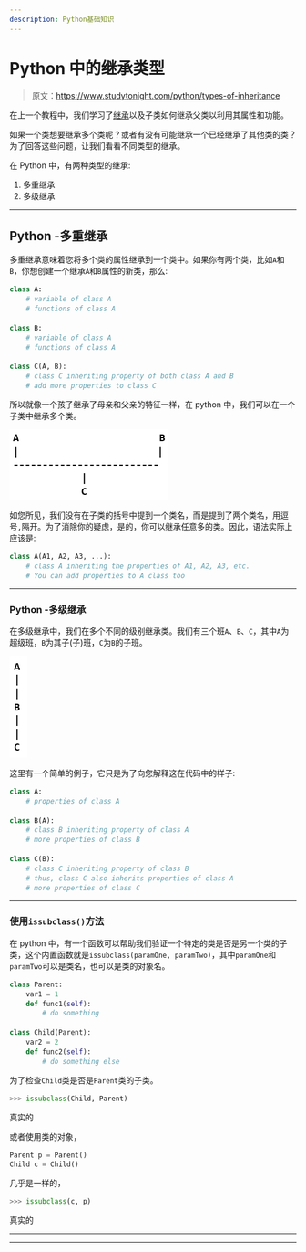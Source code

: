 ```yaml
---
description: Python基础知识
---
```


# Python 中的继承类型

> 原文：<https://www.studytonight.com/python/types-of-inheritance>

在上一个教程中，我们学习了[继承](inheritance-in-python)以及子类如何继承父类以利用其属性和功能。

如果一个类想要继承多个类呢？或者有没有可能继承一个已经继承了其他类的类？为了回答这些问题，让我们看看不同类型的继承。

在 Python 中，有两种类型的继承:

1.  多重继承
2.  多级继承

* * *

## Python -多重继承

多重继承意味着您将多个类的属性继承到一个类中。如果你有两个类，比如`A`和`B`，你想创建一个继承`A`和`B`属性的新类，那么:

```py
class A:
    # variable of class A
    # functions of class A

class B:
    # variable of class A
    # functions of class A

class C(A, B):
    # class C inheriting property of both class A and B
    # add more properties to class C
```

所以就像一个孩子继承了母亲和父亲的特征一样，在 python 中，我们可以在一个子类中继承多个类。

![Multiple Inheritance in Python](img/eb27ff8ba51f6c7d88d8b2d486aa6daf.png)

如您所见，我们没有在子类的括号中提到一个类名，而是提到了两个类名，用逗号`,`隔开。为了消除你的疑虑，是的，你可以继承任意多的类。因此，语法实际上应该是:

```py
class A(A1, A2, A3, ...):
    # class A inheriting the properties of A1, A2, A3, etc.
  	# You can add properties to A class too
```

* * *

### Python -多级继承

在多级继承中，我们在多个不同的级别继承类。我们有三个班`A`、`B`、`C`，其中`A`为超级班，`B`为其子(子)班，`C`为`B`的子班。

![Multilevel Inheritance in Python](img/82b7ad431f4bfc20595ff460a086f929.png)

这里有一个简单的例子，它只是为了向您解释这在代码中的样子:

```py
class A:
    # properties of class A

class B(A):
    # class B inheriting property of class A
    # more properties of class B

class C(B):
    # class C inheriting property of class B
    # thus, class C also inherits properties of class A
    # more properties of class C
```

* * *

### 使用`issubclass()`方法

在 python 中，有一个函数可以帮助我们验证一个特定的类是否是另一个类的子类，这个内置函数就是`issubclass(paramOne, paramTwo)`，其中`paramOne`和`paramTwo`可以是类名，也可以是类的对象名。

```py
class Parent:
  	var1 = 1
  	def func1(self):
  	    # do something

class Child(Parent):
  	var2 = 2
  	def func2(self):
  	    # do something else
```

为了检查`Child`类是否是`Parent`类的子类。

```py
>>> issubclass(Child, Parent)
```

真实的

或者使用类的对象，

```py
Parent p = Parent()
Child c = Child()
```

几乎是一样的，

```py
>>> issubclass(c, p)
```

真实的

* * *

* * *
